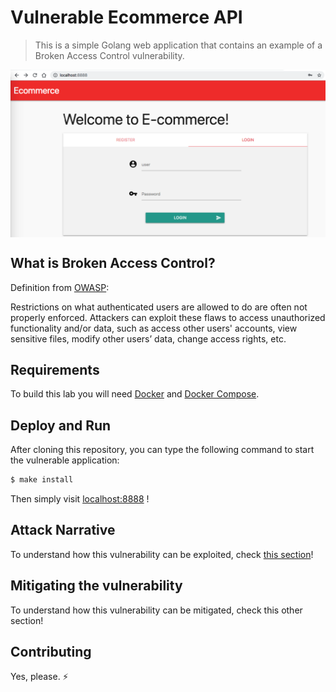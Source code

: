 # Vulnerable Ecommerce API
> This is a simple Golang web application that contains an example of a Broken Access Control vulnerability.

<img src="images/a5-banner.png" align="center"/>

## What is Broken Access Control?

Definition from [OWASP](https://www.owasp.org/images/7/72/OWASP_Top_10-2017_%28en%29.pdf.pdf):

Restrictions on what authenticated users are allowed to do are often not properly enforced. Attackers can exploit these flaws to access unauthorized functionality and/or data, such as access other users' accounts, view sensitive files, modify other users’ data, change access rights, etc.

## Requirements

To build this lab you will need [Docker][Docker Install] and [Docker Compose][Docker Compose Install].

## Deploy and Run

After cloning this repository, you can type the following command to start the vulnerable application:

```sh
$ make install
```

Then simply visit [localhost:8888][App] ! 

## Attack Narrative

To understand how this vulnerability can be exploited, check [this section]!

## Mitigating the vulnerability

To understand how this vulnerability can be mitigated, check this other section!

[Docker Install]:  https://docs.docker.com/install/
[Docker Compose Install]: https://docs.docker.com/compose/install/

## Contributing

Yes, please. :zap:

[this section]: https://github.com/globocom/secDevLabs/blob/master/owasp-top10-2017-apps/a5/ecommerce-api/docs/ATTACK.md

[App]: http://127.0.0.1:8888
